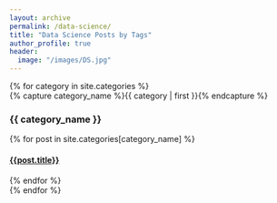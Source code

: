 ```yaml
---
layout: archive
permalink: /data-science/
title: "Data Science Posts by Tags"
author_profile: true
header:
  image: "/images/DS.jpg"
---
```

<div id="archives">
{% for category in site.categories %}
 <div class="archive-group">
   {% capture category_name %}{{ category | first }}{% endcapture %}
   <div id="#{{ category_name | slugize }}"></div>
   <p></p>

   <h3 class="category-head">{{ category_name }}</h3>
   <a name="{{ category_name | slugize }}"></a>
   {% for post in site.categories[category_name] %}
   <article class="archive-item">
     <h4><a href="{{ site.baseurl }}{{ post.url }}">{{post.title}}</a></h4>
   </article>
   {% endfor %}
 </div>
{% endfor %}
</div>
